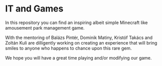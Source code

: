 # IT and Games

In this repository you can find an inspiring albeit simple Minecraft like amousement park management game.

With the mentoring of Balázs Pintér, Dominik Matiny, Kristóf Takács and Zoltán Kuli are dilligently working on creating an experience that will bring smiles to anyone who happens to chance upon this rare gem.

We hope you will have a great time playing and/or modifying our game.
